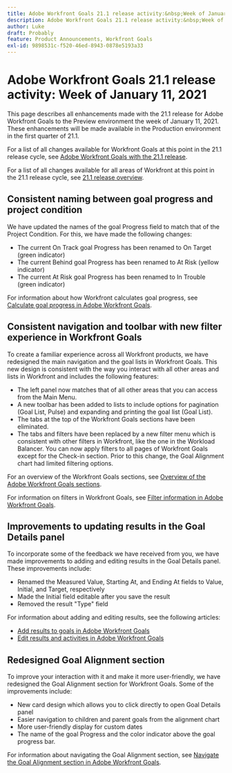 ```yaml
---
title: Adobe Workfront Goals 21.1 release activity:&nbsp;Week of January 11, 2021
description: Adobe Workfront Goals 21.1 release activity:&nbsp;Week of January 11, 2021
author: Luke
draft: Probably
feature: Product Announcements, Workfront Goals
exl-id: 9898531c-f520-46ed-8943-0878e5193a33
---
```

# Adobe Workfront Goals 21.1 release activity:&nbsp;Week of January 11, 2021

This page describes all enhancements made with the 21.1 release for Adobe Workfront Goals to the Preview environment the week of January 11, 2021. These enhancements will be made available in the Production environment in the first quarter of 21.1.

For a list of all changes available for Workfront Goals at this point in the 21.1 release cycle, see [Adobe Workfront Goals with the 21.1 release](../../../../product-announcements/product-releases/goals-release-activity/goals-release-21-1.md).

For a list of all changes available for all areas of Workfront at this point in the 21.1 release cycle, see [21.1 release overview](../../../../product-announcements/product-releases/21.1-release-activity/21-1-release-overview.md).

## Consistent naming between goal progress and project condition

We have updated the names of the goal Progress field to match that of the Project Condition. For this, we have made the following changes:

* The current On Track goal Progress has been renamed to On Target (green indicator)
* The current Behind goal Progress has been renamed to At Risk (yellow indicator)
* The current At Risk goal Progress has been renamed to In Trouble (green indicator)

For information about how Workfront calculates goal progress, see [Calculate goal progress in Adobe Workfront Goals](../../../../workfront-goals/goal-management/calculate-goal-progress.md).

## Consistent navigation and toolbar with new filter experience in Workfront Goals

To create a familiar experience across all Workfront products, we have redesigned the main navigation and the goal lists in Workfront Goals. This new design is consistent with the way you interact with all other areas and lists in Workfront and includes the following features:

* The left panel now matches that of all other areas that you can access from the Main Menu.
* A new toolbar has been added to lists to include options for pagination (Goal List, Pulse) and expanding and printing the goal list (Goal List).
* The tabs at the top of the Workfront Goals sections have been eliminated.
* The tabs and filters have been replaced by a new filter menu which is consistent with other filters in Workfront, like the one in the Workload Balancer. You can now apply filters to all pages of Workfront Goals except for the Check-in section. Prior to this change, the Goal Alignment chart had limited filtering options.

For an overview of the Workfront Goals sections, see [Overview of the Adobe Workfront Goals sections](../../../../workfront-goals/goal-review-and-workfront-goals-sections/overview-of-wf-goals-sections.md).

For information on filters in Workfront Goals, see [Filter information in Adobe Workfront Goals](../../../../workfront-goals/goal-management/filter-information-wf-goals.md).

## Improvements to updating results in the Goal Details panel

To incorporate some of the feedback we have received from you, we have made improvements to adding and editing results in the Goal Details panel. These improvements include:

* Renamed the Measured Value, Starting At, and Ending At fields to Value, Initial, and Target, respectively
* Made the Initial field editable after you save the result
* Removed the result "Type" field

For information about adding and editing results, see the following articles:

* [Add results to goals in Adobe Workfront Goals](../../../../workfront-goals/results-and-activities/add-results-to-goals.md) 
* [Edit results and activities in Adobe Workfront Goals](../../../../workfront-goals/results-and-activities/edit-results-and-activities.md)

## Redesigned Goal Alignment section

To improve your interaction with it and make it more user-friendly, we have redesigned the Goal Alignment section for Workfront Goals. Some of the improvements include:

* New card design which allows you to click directly to open Goal Details panel
* Easier navigation to children and parent goals from the alignment chart
* More user-friendly display for custom dates
* The name of the goal Progress and the color indicator above the goal progress bar.

For information about navigating the Goal Alignment section, see [Navigate the Goal Alignment section in Adobe Workfront Goals](../../../../workfront-goals/goal-alignment/navigate-goal-alignment-chart.md).

